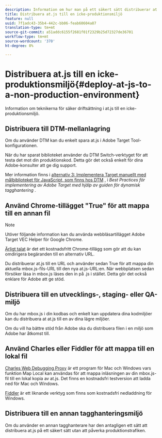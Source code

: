 ```yaml
---
description: Information om hur man på ett säkert sätt distribuerar at.js till en icke-produktionsmiljö.
title: Distribuera at.js till en icke-produktionsmiljö
feature: null
uuid: 7f1adc43-35b4-442c-bb06-feab60604a87
translation-type: tm+mt
source-git-commit: a51addc6155f2681f01f2329b25d72327de36701
workflow-type: tm+mt
source-wordcount: '370'
ht-degree: 0%

---
```



# Distribuera at.js till en icke-produktionsmiljö{#deploy-at-js-to-a-non-production-environment}

Information om teknikerna för säker driftsättning i at.js till en icke-produktionsmiljö.

## Distribuera till DTM-mellanlagring

Om du använder DTM kan du enkelt spara at.js i Adobe Target Tool-konfigurationen.

När du har sparat biblioteket använder du DTM Switch-verktyget för att testa det mot din produktionskod. Detta gör det också enkelt för dina Adobe-konsulter att ge dig support.

Mer information finns i [alternativ 3: Implementera Target manuellt med målbiblioteket för JavaScript, som finns hos DTM](https://docs.adobe.com/content/help/en/dtm/implementing/target/add-target/t-implementing-target-manually-js-hosted-dtm.html) , i *Best Practices för implementering av Adobe Target med hjälp av guiden för dynamisk tagghantering* .

## Använd Chrome-tillägget &quot;True&quot; för att mappa till en annan fil

>[!NOTE]
>
>Utöver följande information kan du använda webbläsartillägget [](/help/c-experiences/c-visual-experience-composer/r-troubleshoot-composer/vec-helper-browser-extension.md) Adobe Target VEC Helper för Google Chrome.

[Ärligt talat](https://chrome.google.com/webstore/detail/requestly/mdnleldcmiljblolnjhpnblkcekpdkpa?hl=en) är det ett kostnadsfritt Chrome-tillägg som gör att du kan omdirigera begäranden till en alternativ URL.

Du distribuerar at.js till en URL och använder sedan True för att mappa din aktuella mbox.js-fils-URL till den nya at.js-URL:en. När webbplatsen sedan försöker läsa in mbox.js läses den in på .js i stället. Detta gör det också enklare för Adobe att ge stöd.

## Distribuera till en utvecklings-, staging- eller QA-miljö

Om du har mbox.js i din kodbas och enkelt kan uppdatera dina kodmiljöer kan du distribuera at at.js till en av dina lägre miljöer.

Om du vill ha bättre stöd från Adobe ska du distribuera filen i en miljö som Adobe har åtkomst till.

## Använd Charles eller Fiddler för att mappa till en lokal fil

[Charles Web Debugging Proxy](https://www.charlesproxy.com/) är ett program för Mac och Windows vars funktion Map Local kan användas för att mappa inläsningen av din mbox.js-fil till en lokal kopia av at.js. Det finns en kostnadsfri testversion att ladda ned för Mac och Windows.

[Fiddler](https://www.telerik.com/fiddler) är ett liknande verktyg som finns som kostnadsfri nedladdning för Windows.

## Distribuera till en annan tagghanteringsmiljö

Om du använder en annan tagghanterare har den antagligen ett sätt att distribuera at.js på ett säkert sätt utan att påverka produktionstrafiken.